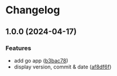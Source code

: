 # Changelog

## 1.0.0 (2024-04-17)


### Features

* add go app ([b3bac78](https://github.com/lgdd/github-actions-playground/commit/b3bac780213c3ecad4765e15963db3b73f820774))
* display version, commit & date ([af8df6f](https://github.com/lgdd/github-actions-playground/commit/af8df6ff3084ec29e4b96fb344019707b016ad37))
